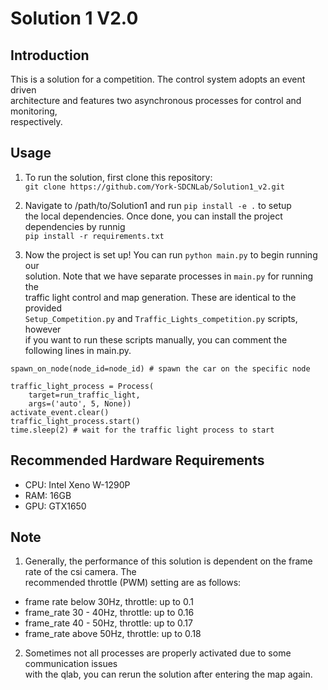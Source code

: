 # Solution 1 V2.0
## Introduction
This is a solution for a competition. The control system adopts an event driven \
architecture and features two asynchronous processes for control and monitoring, \
respectively. 
## Usage
1. To run the solution, first clone this repository: \
```git clone https://github.com/York-SDCNLab/Solution1_v2.git```

2. Navigate to /path/to/Solution1 and run ```pip install -e .``` to setup \
the local dependencies. Once done, you can install the project dependencies by runnig \
```pip install -r requirements.txt```

3. Now the project is set up! You can run ```python main.py``` to begin running our \
solution. Note that we have separate processes in ```main.py``` for running the \
traffic light control and map generation. These are identical to the provided \
```Setup_Competition.py``` and ```Traffic_Lights_competition.py``` scripts, however \
if you want to run these scripts manually, you can comment the following lines in main.py.

```
spawn_on_node(node_id=node_id) # spawn the car on the specific node
```

```
traffic_light_process = Process(
    target=run_traffic_light, 
    args=('auto', 5, None))
activate_event.clear()
traffic_light_process.start()
time.sleep(2) # wait for the traffic light process to start
```
## Recommended Hardware Requirements
- CPU: Intel Xeno W-1290P 
- RAM: 16GB 
- GPU: GTX1650
## Note
1. Generally, the performance of this solution is dependent on the frame rate of the csi camera. The \
recommended throttle (PWM) setting are as follows: 
- frame rate below 30Hz, throttle: up to 0.1 
- frame_rate 30 - 40Hz, throttle: up to 0.16    
- frame_rate 40 - 50Hz, throttle: up to 0.17    
- frame_rate above 50Hz, throttle: up to 0.18 
2. Sometimes not all processes are properly activated due to some communication issues \
with the qlab, you can rerun the solution after entering the map again.

